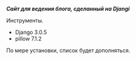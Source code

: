 ***Сайт для ведения блога, сделанный на Djangi***

Инструменты.
- Django 3.0.5
- pillow 7.1.2

По мере установки, список будет дополняться.
